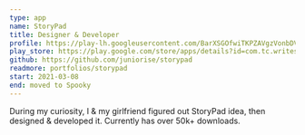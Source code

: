 ```yaml
---
type: app
name: StoryPad
title: Designer & Developer
profile: https://play-lh.googleusercontent.com/BarXSGOfwiTKPZAVgzVonbDVZb5KyD3CjCsXL5t2o-3vJ069pmfeMVyXMM8sgS662hU=s360-rw
play_store: https://play.google.com/store/apps/details?id=com.tc.writestory
github: https://github.com/juniorise/storypad
readmore: portfolios/storypad
start: 2021-03-08
end: moved to Spooky
---
```


During my curiosity, I & my girlfriend figured out StoryPad idea, then designed & developed it. Currently has over 50k+ downloads.
